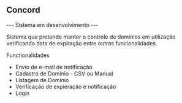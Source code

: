## Concord 

--- Sistema em desenvolvimento ---

Sistema que pretende manter o controle de domínios em utilização verificando data de expiração entre outras funcionalidades.

Functionalidades

- Envio de e-mail de notificação
- Cadastro de Domínio - CSV ou Manual
- Listagem de Domínio 
- Verificação de expieração e notíficação
- Login  
